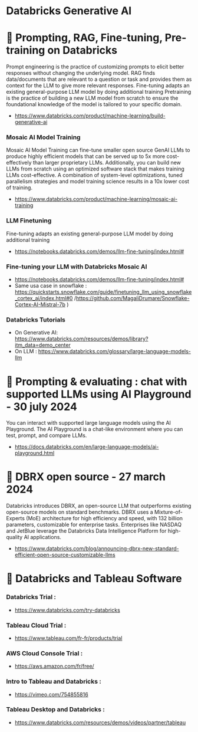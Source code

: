 # Databricks Generative AI 

# 🚀 Prompting, RAG, Fine-tuning, Pre-training on Databricks 
Prompt engineering is the practice of customizing prompts to elicit better responses without changing the underlying model. 
RAG finds data/documents that are relevant to a question or task and provides them as context for the LLM to give more relevant responses. 
Fine-tuning adapts an existing general-purpose LLM model by doing additional training 
Pretraining is the practice of building a new LLM model from scratch to ensure the foundational knowledge of the model is tailored to your specific domain.
- https://www.databricks.com/product/machine-learning/build-generative-ai

### Mosaic AI Model Training
Mosaic AI Model Training can fine-tune smaller open source GenAI LLMs to produce highly efficient models that can be served up to 5x more cost-effectively than larger proprietary LLMs. Additionally, you can build new LLMs from scratch using an optimized software stack that makes training LLMs cost-effective. A combination of system-level optimizations, tuned parallelism strategies and model training science results in a 10x lower cost of training.
- https://www.databricks.com/product/machine-learning/mosaic-ai-training

### LLM Finetuning 
Fine-tuning adapts an existing general-purpose LLM model by doing additional training 
- https://notebooks.databricks.com/demos/llm-fine-tuning/index.html#

### Fine-tuning your LLM with Databricks Mosaic AI 
- https://notebooks.databricks.com/demos/llm-fine-tuning/index.html#
- Same usa case in snowflake : https://quickstarts.snowflake.com/guide/finetuning_llm_using_snowflake_cortex_ai/index.html#0 /https://github.com/MagaliDrumare/Snowflake-Cortex-AI-Mistral-7b )

### Databricks Tutorials
- On Generative AI:  https://www.databricks.com/resources/demos/library?itm_data=demo_center
- On LLM : https://www.databricks.com/glossary/large-language-models-llm

# 🚀 Prompting & evaluating : chat with supported LLMs using AI Playground - 30 july 2024
You can interact with supported large language models using the AI Playground. The AI Playground is a chat-like environment where you can test, prompt, and compare LLMs.
- https://docs.databricks.com/en/large-language-models/ai-playground.html

# 🚀 DBRX open source - 27 march 2024
Databricks introduces DBRX, an open-source LLM that outperforms existing open-source models on standard benchmarks.
DBRX uses a Mixture-of-Experts (MoE) architecture for high efficiency and speed, with 132 billion parameters, customizable for enterprise tasks.
Enterprises like NASDAQ and JetBlue leverage the Databricks Data Intelligence Platform for high-quality AI applications.
- https://www.databricks.com/blog/announcing-dbrx-new-standard-efficient-open-source-customizable-llms

# 🚀  Databricks and Tableau Software
### Databricks Trial : 
- https://www.databricks.com/try-databricks
### Tableau Cloud Trial : 
- https://www.tableau.com/fr-fr/products/trial
### AWS Cloud Console Trial : 
- https://aws.amazon.com/fr/free/
### Intro to Tableau and Databricks : 
- https://vimeo.com/754855816
### Tableau Desktop and Databricks :
- https://www.databricks.com/resources/demos/videos/partner/tableau
  
  
